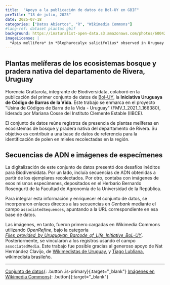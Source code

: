 ```yaml
---
title:  "Apoyo a la publicación de datos de Bol-UY en GBIF"
preTitle: "18 de julio, 2025"
date: 2025-07-18
categories: ["Datos Abiertos", "R", "Wikimedia Commons"]
#lang-ref: dataset plantas gbif
background: https://inaturalist-open-data.s3.amazonaws.com/photos/60042984/original.jpeg
imageLicense: |
  *Apis mellifera* in *Blepharocalyx salicifolius* observed in Uruguay by Florencia Grattarola licensed under [CC BY](http://creativecommons.org/licenses/by/4.0/) via [iNaturalist](https://www.gbif.org/occurrence/2563549041)
---
```


## Plantas melíferas de los ecosistemas bosque y pradera nativa del departamento de Rivera, Uruguay

Florencia Grattarola, integrante de Biodiversidata, colaboró en la publicación del primer conjunto de datos de [Bol-UY](https://www.gub.uy/ministerio-educacion-cultura/politicas-y-gestion/usina-codigos-barra-vida-uruguay), la **Iniciativa Uruguaya de Código de Barras de la Vida**. Este trabajo se enmarca en el proyecto "Usina de Códigos de Barra de la Vida - Uruguay" (FMV_1_2021_1_166380), liderado por Mariana Cosse del Instituto Clemente Estable (IIBCE).

El conjunto de datos reúne registros de presencia de plantas melíferas en ecosistemas de bosque y pradera nativa del departamento de Rivera. Su objetivo es contribuir a una base de datos de referencia para la identificación de polen en mieles recolectadas en la región.

## Secuencias de ADN e imágenes de especímenes

La digitalización de este conjunto de datos presentó dos desafíos inéditos para Biodiversidata. Por un lado, incluía secuencias de ADN obtenidas a partir de los ejemplares recolectados. Por otro, contaba con imágenes de esos mismos especímenes, depositados en el Herbario Bernardo Rosengurtt de la Facultad de Agronomía de la Universidad de la República.

Para integrar esta información y enriquecer el conjunto de datos, se incorporaron enlaces directos a las secuencias en *Genbank* mediante el campo `associatedSequences`, apuntando a la URL correspondiente en esa base de datos.

Las imágenes, en tanto, fueron primero cargadas en Wikimedia Commons utilizando *OpenRefine*, bajo la categoría [*Files_provided_by_Uruguayan_Barcode_of_Life_Initiative_BoL-UY*](https://commons.wikimedia.org/wiki/Category:Files_provided_by_Uruguayan_Barcode_of_Life_Initiative_BoL-UY). Posteriormente, se vincularon a los registros usando el campo `associatedMedia`. Este trabajo fue posible gracias al generoso apoyo de Nat Hernández Clavijo, de [Wikimedistas de Uruguay](https://wikimedistas.uy), y [Tiago Lubliana](https://tiago.bio.br), wikimedista brasileño.

***

[Conjunto de datos](https://doi.org/10.15468/n8fp9q){: .button .is-primary}{:target="_blank"} [Imágenes en Wikimedia Commons](https://commons.wikimedia.org/wiki/Category:Files_provided_by_Uruguayan_Barcode_of_Life_Initiative_BoL-UY){: .button}{:target="_blank"}

